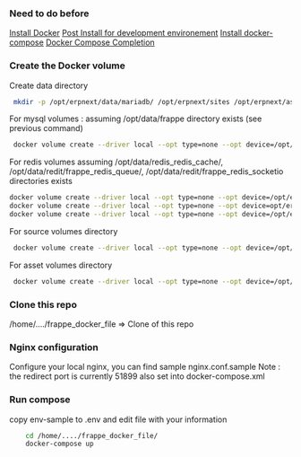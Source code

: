 
### Need to do before

[Install Docker](https://docs.docker.com/engine/install/ubuntu/)
[Post Install for development environement](https://docs.docker.com/engine/install/linux-postinstall/)
[Install docker-compose](https://docs.docker.com/compose/install/)
[Docker Compose Completion](https://docs.docker.com/compose/completion/)


### Create the Docker volume

Create data directory 
```sh
 mkdir -p /opt/erpnext/data/mariadb/ /opt/erpnext/sites /opt/erpnext/assets /opt/erpnext/data/redis_redis_cache/ /opt/erpnext/data/redit/frappe_redis_queue/ /opt/erpnext/data/redit/frappe_redis_socketio
```

For mysql volumes : assuming /opt/data/frappe directory exists (see previous command)
```sh
 docker volume create --driver local --opt type=none --opt device=/opt/erpnext/data/mariadb/ --opt o=bind erpnext-mariadb-vol
```

For redis volumes assuming /opt/data/redis_redis_cache/, /opt/data/redit/frappe_redis_queue/,  /opt/data/redit/frappe_redis_socketio directories exists 
```sh
docker volume create --driver local --opt type=none --opt device=/opt/erpnext/data/redis_redis_cache/ --opt o=bind erpnext-redis-cache-data
docker volume create --driver local --opt type=none --opt device=opt/erpnext/data/redit/frappe_redis_queue/ --opt o=bind erpnext-redis-queue-data
docker volume create --driver local --opt type=none --opt device=/opt/erpnext/data/redit/frappe_redis_socketio --opt o=bind erpnext-redis-socketio-data
```

For source volumes directory
```sh
 docker volume create --driver local --opt type=none --opt device=/opt/erpnext/sites --opt o=bind erpnext-sites-vol
```

For asset volumes directory
```sh
 docker volume create --driver local --opt type=none --opt device=/opt/erpnext/assets --opt o=bind erpnext-assets-vol
```

### Clone this repo 

/home/..../frappe_docker_file => Clone of this repo

### Nginx configuration

Configure your local nginx, you can find sample nginx.conf.sample
Note : the redirect port is currently 51899 also set into docker-compose.xml

### Run compose
copy env-sample to .env and edit file with your information
```sh
    cd /home/..../frappe_docker_file/
    docker-compose up
```
